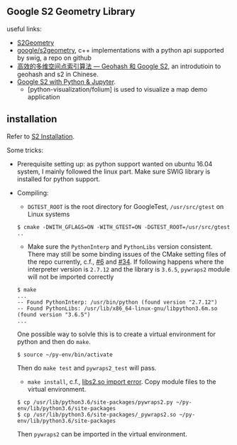 Google S2 Geometry Library
----
useful links:
- [S2Geometry](http://s2geometry.io/)
- [google/s2geometry](https://github.com/google/s2geometry), c++ implementations with a python api supported by swig, a repo on github
- [高效的多维空间点索引算法 — Geohash 和 Google S2](https://halfrost.com/go_spatial_search/), an introdutioin to geohash and s2 in Chinese. 
- [Google S2 with Python & Jupyter](https://blog.nobugware.com/post/2018/google-s2-python-jupyter/).
  - [python-visualization/folium] is used to visualize a map demo application


## installation
Refer to [S2 Installation](http://s2geometry.io/about/platforms). 

Some tricks:
- Prerequisite setting up: as python support wanted on ubuntu 16.04 system, I mainly followed the linux part. Make sure SWIG library is installed for python support.
- Compiling:
    - `DGTEST_ROOT` is the root directory for GoogleTest, `/usr/src/gtest` on Linux systems
    ```shell
    $ cmake -DWITH_GFLAGS=ON -WITH_GTEST=ON -DGTEST_ROOT=/usr/src/gtest ..
    ```
    
    - Make sure the `PythonInterp` and `PythonLibs` version consistent. There may still be some binding issues of the CMake setting files of the repo currently, c.f., [#6](https://github.com/google/s2geometry/issues/6) and [#34](https://github.com/google/s2geometry/pull/34). If following happens where the interpreter version is `2.7.12` and the library is `3.6.5`, `pywraps2` module will not be imported correctly 
    ```shell
    $ make
    ...
    -- Found PythonInterp: /usr/bin/python (found version "2.7.12") 
    -- Found PythonLibs: /usr/lib/x86_64-linux-gnu/libpython3.6m.so (found version "3.6.5") 
    ...
    ```
    One possible way to solvle this is to create a virtual environment for python and then do `make`.
    ```shell
    $ source ~/py-env/bin/activate
    ```
    Then do `make test` and `pywraps2_test` will pass.
    
    - `make install`, c.f., [libs2.so import error](https://stackoverflow.com/questions/45439754/importerror-libs2-so-cannot-open-shared-object-file-no-such-file-or-directory). Copy module files to the virtual environment.
    ```shell
    $ cp /usr/lib/python3.6/site-packages/pywraps2.py ~/py-env/lib/python3.6/site-packages
    $ cp /usr/lib/python3.6/site-packages/_pywraps2.so ~/py-env/lib/python3.6/site-packages
    ```
    Then `pywraps2` can be imported in the virtual environment.
